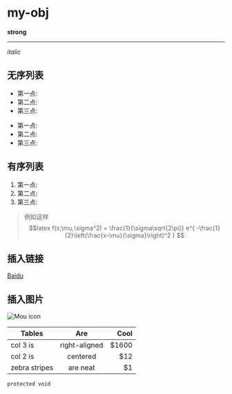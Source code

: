 # my-obj

**strong**
***
*italic*

## 无序列表
* 第一点:
* 第二点:
* 第三点:

- 第一点:
- 第二点:
- 第三点:

## 有序列表
1. 第一点:
2. 第二点:
3. 第三点:

> 例如这样
> $$latex
f(x;\mu,\sigma^2) = \frac{1}{\sigma\sqrt{2\pi}} e^{ -\frac{1}{2}\left(\frac{x-\mu}{\sigma}\right)^2 }
$$

## 插入链接
[Baidu](http://baidu.com)

## 插入图片
![Mou icon](http://mouapp.com/Mou_128.png)

| Tables        | Are           | Cool  |
| ------------- |:-------------:| -----:|
| col 3 is      | right-aligned | $1600 |
| col 2 is      | centered      |   $12 |
| zebra stripes | are neat      |    $1 |

`protected void`